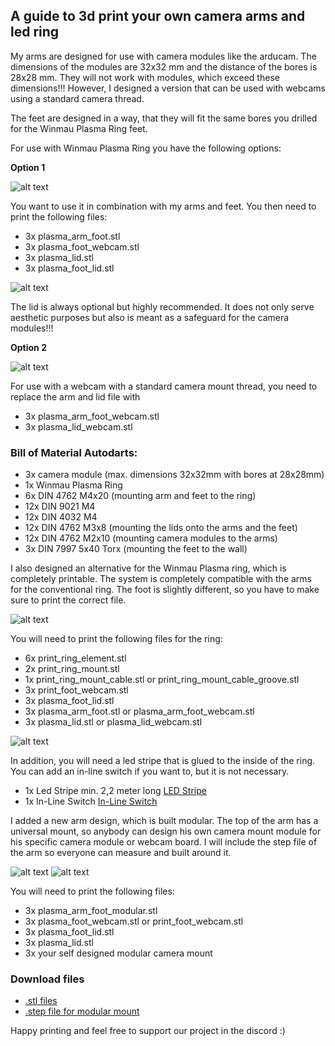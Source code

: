 ## A guide to 3d print your own camera arms and led ring 

My arms are designed for use with camera modules like the arducam. The dimensions of the modules are 32x32 mm and the distance of the bores is 28x28 mm. They will not work with modules, which exceed these dimensions!!! However, I designed a version that can be used with webcams using a standard camera thread.

The feet are designed in a way, that they will fit the same bores you drilled for the Winmau Plasma Ring feet.

For use with Winmau Plasma Ring you have the following options:

**Option 1**

![alt text](https://github.com/kriminolle/docs/blob/9ecdc61ad651c16dfa2b162bc9773553f9fb55f4/LED_Ring/ledRingImages/plasma_assembly.png)

You want to use it in combination with my arms and feet. You then need to print the following files:
- 3x plasma_arm_foot.stl
- 3x plasma_foot_webcam.stl
- 3x plasma_lid.stl
- 3x plasma_foot_lid.stl

![alt text](https://github.com/kriminolle/docs/blob/e42b9119635a129260e151d60b1203bfb84ab232/LED_Ring/ledRingImages/plasma_arm_assembly_git.png)

The lid is always optional but highly recommended. It does not only serve aesthetic purposes but also is meant as a safeguard for the camera modules!!!

**Option 2**

![alt text](https://github.com/kriminolle/docs/blob/a98cdf8405e9218550d83dada4886847bcfba8bd/LED_Ring/ledRingImages/plasma_arm_assembly_webcam_git.png)

For use with a webcam with a standard camera mount thread, you need to replace the arm and lid file with
- 3x plasma_arm_foot_webcam.stl
- 3x plasma_lid_webcam.stl

### Bill of Material Autodarts:

- 3x camera module (max. dimensions 32x32mm with bores at 28x28mm)
- 1x Winmau Plasma Ring
- 6x DIN 4762 M4x20 (mounting arm and feet to the ring)
- 12x DIN 9021 M4 
- 12x DIN 4032 M4
- 12x DIN 4762 M3x8 (mounting the lids onto the arms and the feet)
- 12x DIN 4762 M2x10 (mounting camera modules to the arms)
- 3x DIN 7997 5x40 Torx (mounting the feet to the wall)

I also designed an alternative for the Winmau Plasma ring, which is completely printable. The system is completely compatible with the arms for the conventional ring. The foot is slightly different, so you have to make sure to print the correct file. 

![alt text](https://github.com/kriminolle/docs/blob/9ecdc61ad651c16dfa2b162bc9773553f9fb55f4/LED_Ring/ledRingImages/print_assembly.png)

You will need to print the following files for the ring:

- 6x print_ring_element.stl
- 2x print_ring_mount.stl
- 1x print_ring_mount_cable.stl or print_ring_mount_cable_groove.stl
- 3x print_foot_webcam.stl
- 3x plasma_foot_lid.stl
- 3x plasma_arm_foot.stl or plasma_arm_foot_webcam.stl
- 3x plasma_lid.stl or plasma_lid_webcam.stl

![alt text](https://github.com/kriminolle/docs/blob/e42b9119635a129260e151d60b1203bfb84ab232/LED_Ring/ledRingImages/print_arm_assembly_git.png)

In addition, you will need a led stripe that is glued to the inside of the ring. You can add an in-line switch if you want to, but it is not necessary. 

- 1x Led Stripe min. 2,2 meter long [LED Stripe](https://www.amazon.de/gp/product/B07TJXZNDZ/ref=ppx_yo_dt_b_search_asin_title?ie=UTF8&psc=1)
- 1x In-Line Switch [In-Line Switch](https://www.amazon.de/UEETEK-Streifen-Aus-schalter-Stecker-Schalter-Wie-gezeigt/dp/B077HKVYRY/ref=sr_1_9?__mk_de_DE=%C3%85M%C3%85%C5%BD%C3%95%C3%91&crid=14UX4NT2N44A4&keywords=inline+an+ausschalter&qid=1641925914&sprefix=inline+an+aus+schalte%2Caps%2)

I added a new arm design, which is built modular. The top of the arm has a universal mount, so anybody can design his own camera mount module for his specific camera module or webcam board. I will include the step file of the arm so everyone can measure and built around it. 

![alt text](https://github.com/kriminolle/docs/blob/0abc800cc7dfb11093a5b73170c6b74c796252d1/LED_Ring/ledRingImages/plasma_arm_assembly_modular_git.png)
![alt text](https://github.com/kriminolle/docs/blob/0abc800cc7dfb11093a5b73170c6b74c796252d1/LED_Ring/ledRingImages/plasma_arm_assembly_modular_git_2.png)

You will need to print the following files:
- 3x plasma_arm_foot_modular.stl
- 3x plasma_foot_webcam.stl or print_foot_webcam.stl
- 3x plasma_foot_lid.stl
- 3x plasma_lid.stl
- 3x your self designed modular camera mount

### Download files

- [.stl files](./stl/)
- [.step file for modular mount](https://github.com/kriminolle/docs/blob/aa7a86ecb28a25d0308a71e305a6c66aafe6adf8/LED_Ring/plasma_arm_foot_modular.stp)

Happy printing and feel free to support our project in the discord :)

